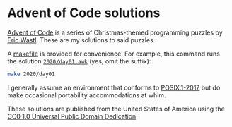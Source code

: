 <!--
    .github/README.md
    -----------------

    SPDX-License-Identifier: CC0-1.0

    Written in 2023 by Lawrence Velazquez <vq@larryv.me>.

    To the extent possible under law, the author has dedicated all
    copyright and related and neighboring rights to this software to the
    public domain worldwide.  This software is distributed without any
    warranty.

    You should have received a copy of the CC0 Public Domain Dedication
    along with this software.  If not, see
    <https://creativecommons.org/publicdomain/zero/1.0/>.
-->


Advent of Code solutions
========================

[Advent of Code][AoC] is a series of Christmas-themed programming
puzzles by [Eric Wastl][EW].  These are my solutions to said puzzles.

A [makefile][] is provided for convenience.  For example, this command
runs the solution [`2020/day01.awk`][2020/01] (yes, omit the suffix):

```sh
make 2020/day01
```

I generally assume an environment that conforms to [POSIX.1-2017][POSIX]
but do make occasional portability accommodations at whim.

These solutions are published from the United States of America using
the [CC0 1.0 Universal Public Domain Dedication][CC0].


[AoC]: https://adventofcode.com
[EW]: http://was.tl
[makefile]: ../Makefile
[2020/01]: ../2020/day01.awk
[POSIX]: https://pubs.opengroup.org/onlinepubs/9699919799/
[CC0]: https://creativecommons.org/publicdomain/zero/1.0/
